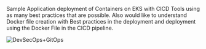 Sample Application deployment of Containers on EKS with CICD Tools using as many best practices that are possible. Also would like to understand Docker file creation with Best practices in the deployment and deployment using the Docker File in the CICD pipeline.


![DevSecOps+GitOps](https://github.com/user-attachments/assets/974696b8-debb-4314-b7ca-70a859d1a066)
